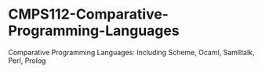 # CMPS112-Comparative-Programming-Languages
Comparative Programming Languages: Including Scheme, Ocaml, Samlltalk, Perl, Prolog
